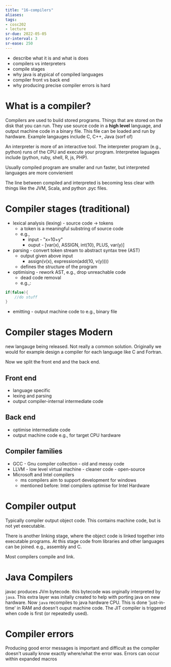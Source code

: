 ```yaml
---
title: "16-compilers"
aliases: 
tags: 
- cosc202
- lecture
sr-due: 2022-05-05
sr-interval: 3
sr-ease: 250
---
```


- describe what it is and what is does
- compilers vs interpreters
- compile stages
- why java is atypical of compiled languages
- compiler front vs back end
- why producing precise compiler errors is hard

# What is a compiler?
Compilers are used to build stored programs. Things that are stored on the disk that  you can run. They use source code in a **high level** language, and output machine code in a binary file. This file can be loaded and run by hardware. Example langauges include C, C++, Java (sorf of)

An interpreter is more of an interactive tool. The interpreter program (e.g., python) runs of the CPU and execute your program. Interpretee laguages include (python, ruby, shell, R, js, PHP).

Usually compiled program are smaller and run faster, but interpreted languages are more convienient

The line between compiled and interpreted is becoming less clear with things like the JVM, Scala, and python .pyc files.

# Compiler stages (traditional)
- lexical analysis (lexing) - source code -> tokens
	- a token is a meaningful substring of source code 
	- e.g.,
		- input - "x=10+y"
		- ouput - [var(x), ASSIGN, int(10), PLUS, var(y)]
- parsing - convert token stream to abstract syntax tree (AST)
	- output given above input
		- assign(v(x), expression(add(10, v(y)))) 
	- defines the structure of the program
- optimising - rework AST, e.g., drop unreachable code
	- dead code removal 
	- e.g.,:
```java
if(false){
	//do stuff
}
```
- emitting - output machine code to e.g., binary file

# Compiler stages Modern
new langauge being released. Not really a common solution. Originally we would for example design a compiler for each language like C and Fortran. 

Now we split the front end and the back end.
## Front end
- language specific
- lexing and parsing
- output compiler-internal intermediate code
## Back end
- optimise intermediate code
- output machine code e.g., for target CPU hardware

## Compiler families
- GCC - Gnu compiler collection - old and messy code
- LLVM - low level virtual machine - cleaner code - open-source
- Microsoft and Intel compilers
	- ms compilers aim to support development for windows
	- mentioned before: Intel compilers optimise for Intel Hardware

# Compiler output
Typically compiler output object code. This contains machine code, but is not yet executable.

There is another linking stage, where the object code is linked together into executable programs. At this stage code from libraries and other languages can be joined. e.g., assembly and C.

Most compilers compile and link.

# Java Compilers
javac produces JVm bytecode. this bytecode was orginally interpreted by `java`. This extra layer was initally created to help with porting java on new hardware. Now `java` recompiles to java hardware CPU. This is done 'just-in-time' in RAM and doesn't ouput machine code. The JIT compiler is triggered when code is first (or repeatedly used). 

# Compiler errors
Producing good error messages is important and difficult as the compiler doesn't usually know exactly where/what the error was. Errors can occur within expanded macros

